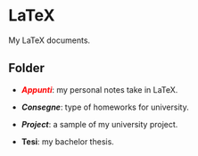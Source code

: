 # LaTeX

My LaTeX documents.

## Folder

+ ***<span style="color: red;">Appunti***</span>: my personal notes take in LaTeX.

+ ***Consegne***: type of homeworks for university.

+ ***Project***: a sample of my university project.

+ **Tesi**: my bachelor thesis.
